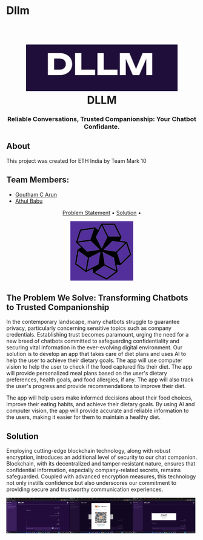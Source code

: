 # Dllm

<h1 align="center">
  <br>
  <img src="first.png" alt="Markdownify" width="400">
  <br>
  DLLM
  <br>
</h1>

<h3 align="center">Reliable Conversations, Trusted Companionship: Your Chatbot Confidante.</h3>


## About

This project was created for ETH India by Team Mark 10



## Team Members:

- [Goutham C Arun](https://github.com/GouthamCArun)
- [Athul Babu](https://github.com/ATHULB04)



<p align="center">
  <a href="#problem-helpnow-solves">Problem Statement</a> •
   <a href="#solution">Solution</a> •
 

</p>
<div align="center">
  <img src="second.png" alt="Screenshot" width="33%" />
</div>


## The Problem We Solve: Transforming Chatbots to Trusted Companionship
In the contemporary landscape, many chatbots struggle to guarantee privacy, particularly concerning sensitive topics such as company credentials. Establishing trust becomes paramount, urging the need for a new breed of chatbots committed to safeguarding confidentiality and securing vital information in the ever-evolving digital environment.
Our solution is to develop an app that takes care of diet plans and uses AI to help the user to achieve their dietary goals. The app will use computer vision to help the user to check if the food captured fits their diet. The app will provide personalized meal plans based on the user's dietary preferences, health goals, and food allergies, if any. The app will also track the user's progress and provide recommendations to improve their diet.

The app will help users make informed decisions about their food choices, improve their eating habits, and achieve their dietary goals. By using AI and computer vision, the app will provide accurate and reliable information to the users, making it easier for them to maintain a healthy diet.
## Solution
Employing cutting-edge blockchain technology, along with robust encryption, introduces an additional level of security to our chat companion. Blockchain, with its decentralized and tamper-resistant nature, ensures that confidential information, especially company-related secrets, remains safeguarded. Coupled with advanced encryption measures, this technology not only instills confidence but also underscores our commitment to providing secure and trustworthy communication experiences.
   <br>
   <div style="display:flex;">
    <img src="third.png" alt="Screenshot" width="33%">
    <img src="four.png" alt="Screenshot" width="33%">
    <img src="five.png" alt="Screenshot" width="33%">
    <br>
   </div>
  






